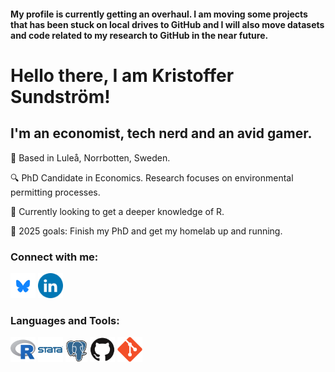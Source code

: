 #### My profile is currently getting an overhaul. I am moving some projects that has been stuck on local drives to GitHub and I will also move datasets and code related to my research to GitHub in the near future.

# Hello there, I am Kristoffer Sundström!

## I'm an economist, tech nerd and an avid gamer.

&#128205; Based in Luleå, Norrbotten, Sweden.

&#128269; PhD Candidate in Economics. Research focuses on environmental permitting processes.

&#127793; Currently looking to get a deeper knowledge of R.

&#129349; 2025 goals: Finish my PhD and get my homelab up and running.

### Connect with me:

[<img alt="alt_text" width="40px" src="icons/bluesky-original.png" />](https://bsky.app/profile/k-sundstroem.bsky.social) [<img alt="alt_text" width="40px" src="icons/LinkedIn-original.svg" />](https://www.linkedin.com/in/kristoffersundstroem/)

### Languages and Tools:
<img alt="alt_text" width="40px" src="icons/r-original.svg" /> <img alt="alt_text" width="40px" src="icons/stata-original-wordmark.svg" /> <img alt="alt_text" width="35px" src="icons/postgresql-original.svg" /> <img alt="alt_text" width="40px" src="icons/github-original.svg" /> <img alt="alt_text" width="40px" src="icons/git-original.svg" />
<!---
Kristoffer-Sundstroem/Kristoffer-Sundstroem is a ✨ special ✨ repository because its `README.md` (this file) appears on your GitHub profile.
You can click the Preview link to take a look at your changes.
--->
